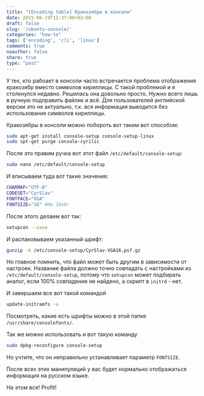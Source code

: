 ```yaml
---
title: "[Encoding table] Кракозябры в консоли"
date: 2015-06-19T12:37:00+03:00
draft: false
slug: '/ubuntu-console/'
categories: "how-to"
tags: ['encoding', 'cli', 'linux']
comments: true
noauthor: false
share: true
type: "post"
---
```


У тех, кто рабоает в консоли часто встречается проблема отображения кракозябр вместо символов кириллицы. С такой проблемой и я столкнулся недавно. Решилась она довольно просто. Нужно всего лишь в ручную подправить файлик и всё. Для пользователей английской версии это не актуально, т.к. вся информация выводится без использования символов кириллицы.

Кракозябры в консоли можно побороть вот таким вот способом:
```bash
sudo apt-get install console-setup console-setup-linux
sudo spt-get purge console-cyrilic
```
После это правим ручка вот этот файл `/etc/default/console-setup`:
```bash
sudo nano /etc/default/console-setup
```
И вписываем туда вот такие значения:
```bash
CHARMAP="UTF-8"  
CODESET="CyrSlav"  
FONTFACE="VGA"  
FONTSIZE="16" #Не 16x8!
```
После этого делаем вот так:
```bash
setupcon --save
```
И распаковываем указанный шрифт:
```bash
gunzip -k /etc/console-setup/CyrSlav-VGA16.psf.gz
```
Но главное помнить, что файл может быть другим в зависимости от настроек. Название файла должно точно совпадать с настройками из `/etc/default/console-setup`, потому что `setupcon` может подбирать аналог, если 100% совпадение не найдено, а скрипт в `initrd` - нет.

И завершаем все вот такой командой
```bash
update-initramfs -u
```
Посмотреть, какие есть шрифты можно в этой папке `/usr/share/consolefonts/`.

Так же можно использовать и вот такую команду
```bash
sudo dpkg-reconfigure console-setup
```
Но учтите, что он неправильно устанавливает параметр `FONTSIZE`.

После всех этих манипуляций у вас будет нормально отображаться информация на русском языке.

На этом все! Profit!
